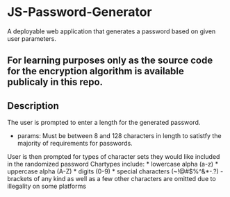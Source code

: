 # JS-Password-Generator
A deployable web application that generates a password based on given user parameters. 

## For learning purposes only as the source code for the encryption algorithm is available publicaly in this repo.

## Description

The user is prompted to enter a length for the generated password. 
  * params: Must be between 8 and 128 characters in length to satistfy the majority of requirements for passwords.

User is then prompted for types of character sets they would like included in the randomized password
  Chartypes include:
    * lowercase alpha (a-z)
    * uppercase alpha (A-Z)
    * digits          (0-9)
    * special characters (~!@#$%^&*-.?)
      - brackets of any kind as well as a few other characters are omitted due to illegality on some platforms


